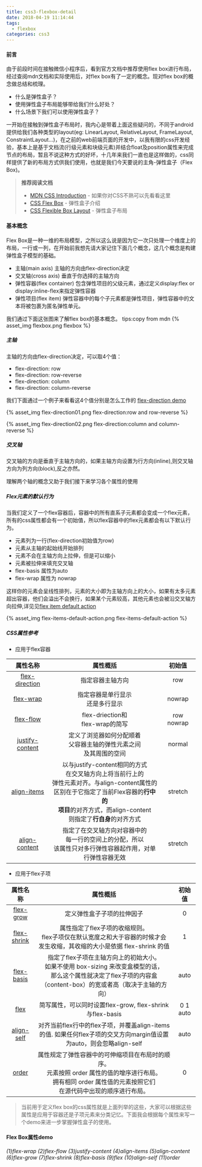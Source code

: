 ```yaml
---
title: css3-flexbox-detail
date: 2018-04-19 11:14:44
tags:
  - flexbox
categories: css3
---
```


#### 前言
由于前段时间在接触微信小程序后，看到官方文档中推荐使用flex box进行布局，经过查阅mdn文档和实际使用后，对flex box有了一定的概念。现对flex box的概念做总结和梳理。

- 什么是弹性盒子？
- 使用弹性盒子布局能够带给我们什么好处？
- 什么场景下我们可以使用弹性盒子？

一开始在接触到弹性盒子布局时，我内心是带着上面这些疑问的，不同于android提供给我们各种类型的layout(eg: LinearLayout, RelativeLayout, FrameLayout, ConstraintLayout...)，在之前的web前端页面的开发中，以我有限的css开发经验，基本上是基于文档流(行级元素和块级元素)并结合float及position属性来完成节点的布局，暂且不说这种方式的好坏，十几年来我们一直也是这样做的，css同样提供了新的布局方式供我们使用，也就是我们今天要说的主角-弹性盒子（Flex Box)。
<!--more-->
> **推荐阅读文档**
> - [MDN CSS Introduction](https://developer.mozilla.org/zh-CN/docs/Learn/CSS/Introduction_to_CSS) - 如果你对CSS不熟可以先看看这里
> - [CSS Flex Box](https://developer.mozilla.org/zh-CN/docs/Learn/CSS/CSS_layout/Flexbox) - 弹性盒子介绍
> - [CSS Flexible Box Layout](https://developer.mozilla.org/zh-CN/docs/Web/CSS/CSS_Flexible_Box_Layout) - 弹性盒子布局

#### 基本概念
Flex Box是一种一维的布局模型，之所以这么说是因为它一次只处理一个维度上的布局，一行或一列，在开始前我想先请大家记住下面几个概念，这几个概念是构建弹性盒子模型的基础。

- 主轴(main axis)
  主轴的方向由flex-direction决定
- 交叉轴(cross axis)
  垂直于你选择的主轴方向
- 弹性容器(flex container)
  包含弹性项目的父级元素，通过定义display:flex or display:inline-flex来指定弹性容器
- 弹性项目(flex item)
  弹性容器中的每个子元素都是弹性项目，弹性容器中的文本将被包裹为匿名弹性单元。

我们通过下面这张图来了解flex box的基本概念。
tips:copy from mdn
{% asset_img flexbox.png flexbox %}

##### 主轴
主轴的方向由flex-direction决定，可以取4个值：

- flex-direction: row
- flex-direction: row-reverse
- flex-direction: column
- flex-direction: column-reverse

我们下面通过一个例子来看看这4个值分别是怎么工作的
[flex-direction demo]() 

{% asset_img flex-direction01.png flex-direction:row and row-reverse %}

{% asset_img flex-direction02.png flex-direction:column and column-reverse %}

##### 交叉轴
交叉轴的方向是垂直于主轴方向的，如果主轴方向设置为行方向(inline),则交叉轴方向为列方向(block),反之亦然。

理解两个轴的概念又助于我们接下来学习各个属性的使用

##### Flex元素的默认行为
当我们定义了一个flex容器后，容器中的所有直系子元素都会变成一个flex元素，所有的css属性都会有一个初始值，所以flex容器中的flex元素都会有以下默认行为。
- 元素列为一行(flex-direction初始值为row)
- 元素从主轴的起始线开始排列
- 元素不会在主轴方向上拉伸，但是可以缩小
- 元素被拉伸来填充交叉轴
- flex-basis 属性为auto
- flex-wrap 属性为 nowrap

这样你的元素会呈线性排列，元素的大小即为主轴方向上的大小，如果有太多元素超出容器，他们会溢出不会换行，如果某个元素较高，其他元素也会被沿交叉轴方向拉伸,详见见[flex item default action]()

{% asset_img flex-items-default-action.png flex-items-default-action %}

##### CSS属性参考

- 应用于flex容器

属性名称|属性概括|初始值
:-:|:-:|:-:
[flex-direction](https://developer.mozilla.org/zh-CN/docs/Web/CSS/flex-direction)|指定容器主轴方向|row
[flex-wrap](https://developer.mozilla.org/zh-CN/docs/Web/CSS/flex-wrap)|指定容器是单行显示<br>还是多行显示|nowrap
[flex-flow](https://developer.mozilla.org/zh-CN/docs/Web/CSS/flex-flow)|flex-driection和<br>flex-wrap的简写|row nowrap
[justify-content](https://developer.mozilla.org/zh-CN/docs/Web/CSS/justify-content)|定义了浏览器如何分配顺着<br>父容器主轴的弹性元素之间<br>及其周围的空间|normal
[align-items](https://developer.mozilla.org/zh-CN/docs/Web/CSS/align-items)|以与justify-content相同的方式<br>在交叉轴方向上将当前行上的<br>弹性元素对齐。与align-content属性的<br>区别在于它指定了当前Flex容器的**行中的<br>项目**的对齐方式，而align-content<br>则指定了**行自身**的对齐方式|stretch
[align-content](https://developer.mozilla.org/zh-CN/docs/Web/CSS/align-content)|指定了在交叉轴方向对容器中的<br>每一行的空间上的分配，所以<br>该属性只对多行弹性容器起作用，对单行弹性容器无效|stretch

- 应用于flex子项

属性名称|属性概括|初始值
:-:|:-:|:-:
[flex-grow](https://developer.mozilla.org/zh-CN/docs/Web/CSS/flex-grow)|定义弹性盒子子项的拉伸因子|0
[flex-shrink](https://developer.mozilla.org/zh-CN/docs/Web/CSS/flex-shrink)|属性指定了flex子项的收缩规则。<br>flex子项仅在默认宽度之和大于容器的时候才会<br>发生收缩，其收缩的大小是依据 flex-shrink 的值|1
[flex-basis]()|指定了flex子项在主轴方向上的初始大小。<br>如果不使用 box-sizing 来改变盒模型的话，<br>那么这个属性就决定了flex子项的内容盒（content-box）的宽或者高（取决于主轴的方向）|auto
[flex](https://developer.mozilla.org/zh-CN/docs/Web/CSS/flex)|简写属性，可以同时设置flex-grow, flex-shrink与flex-basis|0 1 auto
[align-self](https://developer.mozilla.org/zh-CN/docs/Web/CSS/align-self)|对齐当前flex行中的flex子项，并覆盖align-items的值. 如果任何flex子项的交叉方向margin值设置为auto，则会忽略align-self|auto
[order](https://developer.mozilla.org/zh-CN/docs/Web/CSS/order)| 属性规定了弹性容器中的可伸缩项目在布局时的顺序。<br>元素按照 order 属性的值的增序进行布局。<br>拥有相同 order 属性值的元素按照它们<br>在源代码中出现的顺序进行布局。|0

> 当前用于定义flex box的css属性就是上面列举的这些，大家可以根据这些属性是应用于容器还是子项元素来分类记忆。下面我会根据每个属性来写一个demo来进一步掌握弹性盒子的使用。

#### Flex Box属性demo

*(1)flex-wrap*
*(2)flex-flow*
*(3)justify-content*
*(4)align-items*
*(5)align-content*
*(6)flex-grow*
*(7)flex-shrink*
*(8)flex-basis*
*(9)flex*
*(10)align-self*
*(11)order*
